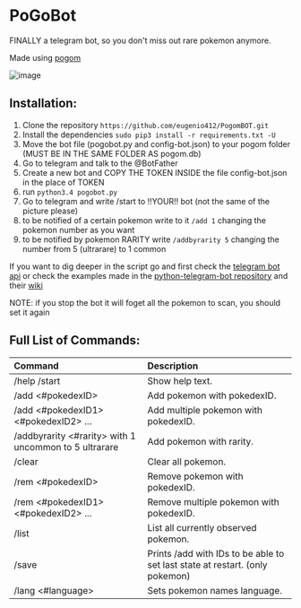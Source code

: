 
# PoGoBot

FINALLY a telegram bot, so you don't miss out rare pokemon anymore.

Made using [pogom](https://github.com/favll/pogom)

![image](https://raw.githubusercontent.com/eugenio412/PogomBOT/master/images/pogobot.jpg)

## Installation:
1. Clone the repository `https://github.com/eugenio412/PogomBOT.git`
2. Install the dependencies `sudo pip3 install -r requirements.txt -U`
3. Move the bot file (pogobot.py and config-bot.json) to your pogom folder (MUST BE IN THE SAME FOLDER AS pogom.db)
4. Go to telegram and talk to the @BotFather
5. Create a new bot and COPY THE TOKEN INSIDE the file config-bot.json in the place of TOKEN
6. run `python3.4 pogobot.py`
7. Go to telegram and write /start to !!YOUR!! bot (not the same of the picture please)
8. to be notified of a certain pokemon write to it `/add 1` changing the pokemon number as you want
9. to be notified by pokemon RARITY write `/addbyrarity 5` changing the number from 5 (ultrarare) to 1 common

If you want to dig deeper in the script go and first check the [telegram bot api](https://core.telegram.org/bots/api)
or check the examples made in the [python-telegram-bot repository](https://github.com/python-telegram-bot/python-telegram-bot/tree/master/examples) and their [wiki](https://github.com/python-telegram-bot/python-telegram-bot/wiki)

NOTE: if you stop the bot it will foget all the pokemon to scan, you should set it again


## Full List of Commands:

| Command                                               | Description                                                                  |
|:----------------------------------------------------- |:---------------------------------------------------------------------------- |
| /help /start                                          | Show help text.                                                              |
| /add <#pokedexID>                                     | Add pokemon with pokedexID.                                                  |
| /add <#pokedexID1> <#pokedexID2> ...                  | Add multiple pokemon with pokedexID.                                         |
| /addbyrarity <#rarity> with 1 uncommon to 5 ultrarare | Add pokemon with rarity.                                                     |
| /clear                                                | Clear all pokemon.                                                           |
| /rem <#pokedexID>                                     | Remove pokemon with pokedexID.                                               |
| /rem <#pokedexID1> <#pokedexID2> ...                  | Remove multiple pokemon with pokedexID.                                      |
| /list                                                 | List all currently observed pokemon.                                         |
| /save                                                 | Prints /add with IDs to be able to set last state at restart. (only pokemon) |
| /lang <#language>                                     | Sets pokemon names language.                                                 |
